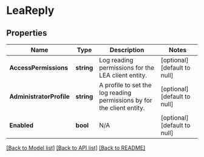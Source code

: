 # LeaReply

## Properties
Name | Type | Description | Notes
------------ | ------------- | ------------- | -------------
**AccessPermissions** | **string** | Log reading permissions for the LEA client entity. | [optional] [default to null]
**AdministratorProfile** | **string** | A profile to set the log reading permissions by for the client entity. | [optional] [default to null]
**Enabled** | **bool** | N/A | [optional] [default to null]

[[Back to Model list]](../README.md#documentation-for-models) [[Back to API list]](../README.md#documentation-for-api-endpoints) [[Back to README]](../README.md)


